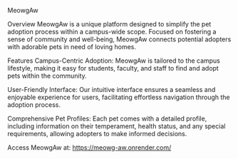 MeowgAw

Overview
MeowgAw is a unique platform designed to simplify the pet adoption process within a campus-wide scope. Focused on fostering a sense of community and well-being, MeowgAw connects potential adopters with adorable pets in need of loving homes.

Features
Campus-Centric Adoption: MeowgAw is tailored to the campus lifestyle, making it easy for students, faculty, and staff to find and adopt pets within the community.

User-Friendly Interface: Our intuitive interface ensures a seamless and enjoyable experience for users, facilitating effortless navigation through the adoption process.

Comprehensive Pet Profiles: Each pet comes with a detailed profile, including information on their temperament, health status, and any special requirements, allowing adopters to make informed decisions.

Access MeowgAw at: https://meowg-aw.onrender.com/

